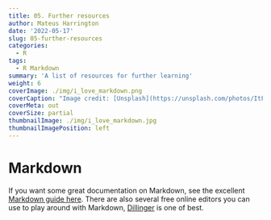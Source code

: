```yaml
---
title: 05. Further resources
author: Mateus Harrington
date: '2022-05-17'
slug: 05-further-resources
categories:
  - R
tags:
  - R Markdown
summary: 'A list of resources for further learning'
weight: 6
coverImage: ./img/i_love_markdown.png
coverCaption: "Image credit: [Unsplash](https://unsplash.com/photos/ItFTJoh1A8c)"
coverMeta: out
coverSize: partial
thumbnailImage: ./img/i_love_markdown.jpg
thumbnailImagePosition: left
---
```


# Markdown

If you want some great documentation on Markdown, see the excellent [Markdown guide here](https://www.markdownguide.org/getting-started/).
There are also several free online editors you can use to play around with Markdown, [Dillinger](https://dillinger.io/) is one of best.
